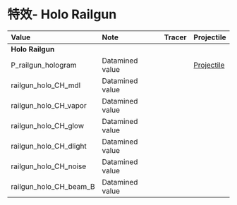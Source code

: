 # 特效- Holo Railgun



| Value | Note | Tracer | Projectile |
| :--- | :--- | :--- | :--- |
| **Holo Railgun** |  |  |  |
| P\_railgun\_hologram | Datamined value |  | [Projectile](https://gfycat.com/enragedgregarioushawk) |
| railgun\_holo\_CH\_mdl | Datamined value |  |  |
| railgun\_holo\_CH\_vapor | Datamined value |  |  |
| railgun\_holo\_CH\_glow | Datamined value |  |  |
| railgun\_holo\_CH\_dlight | Datamined value |  |  |
| railgun\_holo\_CH\_noise | Datamined value |  |  |
| railgun\_holo\_CH\_beam\_B | Datamined value |  |  |

